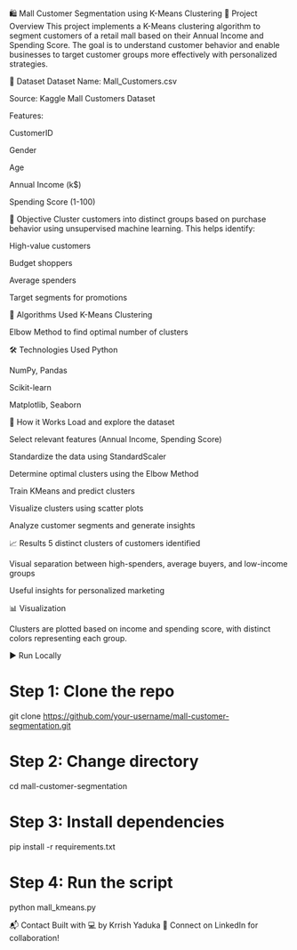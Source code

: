 🛍️ Mall Customer Segmentation using K-Means Clustering
📌 Project Overview
This project implements a K-Means clustering algorithm to segment customers of a retail mall based on their Annual Income and Spending Score. The goal is to understand customer behavior and enable businesses to target customer groups more effectively with personalized strategies.

📁 Dataset
Dataset Name: Mall_Customers.csv

Source: Kaggle Mall Customers Dataset

Features:

CustomerID

Gender

Age

Annual Income (k$)

Spending Score (1-100)

🎯 Objective
Cluster customers into distinct groups based on purchase behavior using unsupervised machine learning. This helps identify:

High-value customers

Budget shoppers

Average spenders

Target segments for promotions

🧠 Algorithms Used
K-Means Clustering

Elbow Method to find optimal number of clusters

🛠️ Technologies Used
Python

NumPy, Pandas

Scikit-learn

Matplotlib, Seaborn

🚀 How it Works
Load and explore the dataset

Select relevant features (Annual Income, Spending Score)

Standardize the data using StandardScaler

Determine optimal clusters using the Elbow Method

Train KMeans and predict clusters

Visualize clusters using scatter plots

Analyze customer segments and generate insights

📈 Results
5 distinct clusters of customers identified

Visual separation between high-spenders, average buyers, and low-income groups

Useful insights for personalized marketing

📊 Visualization

Clusters are plotted based on income and spending score, with distinct colors representing each group.

▶️ Run Locally

# Step 1: Clone the repo
git clone https://github.com/your-username/mall-customer-segmentation.git

# Step 2: Change directory
cd mall-customer-segmentation

# Step 3: Install dependencies
pip install -r requirements.txt

# Step 4: Run the script
python mall_kmeans.py

📬 Contact
Built with 💻 by Krrish Yaduka
📩 Connect on LinkedIn for collaboration!
